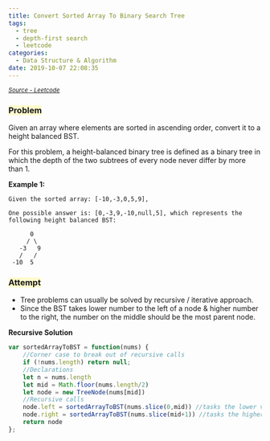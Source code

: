 ```yaml
---
title: Convert Sorted Array To Binary Search Tree
tags:
  - tree
  - depth-first search
  - leetcode
categories:
  - Data Structure & Algorithm
date: 2019-10-07 22:08:35
---
```

<sub>_[Source - Leetcode](https://leetcode.com/problems/convert-sorted-array-to-binary-search-tree/)_</sub>

### <span style="background-color: #FFFBCC"> Problem
Given an array where elements are sorted in ascending order, convert it to a height balanced BST.

For this problem, a height-balanced binary tree is defined as a binary tree in which the depth of the two subtrees of every node never differ by more than 1.

<!-- more --> 

__Example 1:__
```
Given the sorted array: [-10,-3,0,5,9],

One possible answer is: [0,-3,9,-10,null,5], which represents the following height balanced BST:

      0
     / \
   -3   9
   /   /
 -10  5
```

### <span style="background-color: #FFFBCC"> Attempt
- Tree problems can usually be solved by recursive / iterative approach.
- Since the BST takes lower number to the left of a node & higher number to the right, the number on the middle should be the most parent node.

__Recursive Solution__
```javascript
var sortedArrayToBST = function(nums) {
    //Corner case to break out of recursive calls
    if (!nums.length) return null;
    //Declarations 
    let n = nums.length
    let mid = Math.floor(nums.length/2)
    let node = new TreeNode(nums[mid])
    //Recursive calls
    node.left = sortedArrayToBST(nums.slice(0,mid)) //tasks the lower value
    node.right = sortedArrayToBST(nums.slice(mid+1)) //tasks the higher value
    return node
};
```